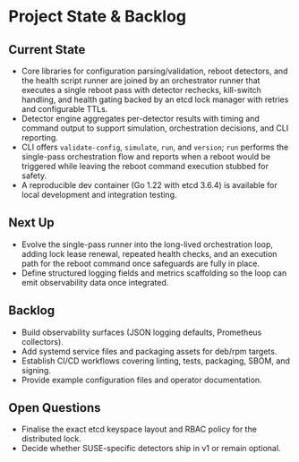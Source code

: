 # Project State & Backlog

## Current State
- Core libraries for configuration parsing/validation, reboot detectors, and the
  health script runner are joined by an orchestrator runner that executes a
  single reboot pass with detector rechecks, kill-switch handling, and health
  gating backed by an etcd lock manager with retries and configurable TTLs.
- Detector engine aggregates per-detector results with timing and command output
  to support simulation, orchestration decisions, and CLI reporting.
- CLI offers `validate-config`, `simulate`, `run`, and `version`; `run`
  performs the single-pass orchestration flow and reports when a reboot would
  be triggered while leaving the reboot command execution stubbed for safety.
- A reproducible dev container (Go 1.22 with etcd 3.6.4) is available for local
  development and integration testing.

## Next Up
- Evolve the single-pass runner into the long-lived orchestration loop, adding
  lock lease renewal, repeated health checks, and an execution path for the
  reboot command once safeguards are fully in place.
- Define structured logging fields and metrics scaffolding so the loop can emit
  observability data once integrated.

## Backlog
- Build observability surfaces (JSON logging defaults, Prometheus collectors).
- Add systemd service files and packaging assets for deb/rpm targets.
- Establish CI/CD workflows covering linting, tests, packaging, SBOM, and signing.
- Provide example configuration files and operator documentation.

## Open Questions
- Finalise the exact etcd keyspace layout and RBAC policy for the distributed lock.
- Decide whether SUSE-specific detectors ship in v1 or remain optional.
